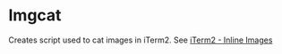 # Imgcat

Creates script used to cat images in iTerm2. See [iTerm2 - Inline Images]

[iTerm2 - Inline Images]: https://iterm2.com/documentation-images.html
